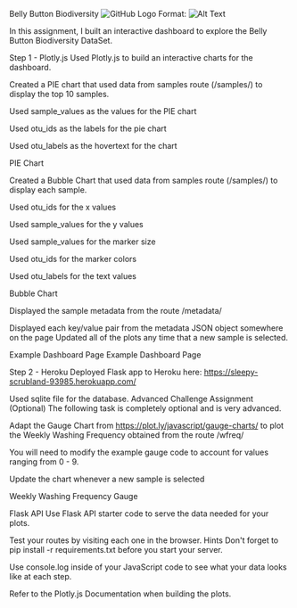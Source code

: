 Belly Button Biodiversity
![GitHub Logo](/Users/arunima_menon/Desktop/Plotly---Belly-Button-Biodiversity/bacteria_by_filterforgedotcom.jpg)
Format: ![Alt Text](url)

In this assignment, I built an interactive dashboard to explore the Belly Button Biodiversity DataSet.

Step 1 - Plotly.js
Used Plotly.js to build an interactive charts for the dashboard.

Created a PIE chart that used data from samples route (/samples/<sample>) to display the top 10 samples.

Used sample_values as the values for the PIE chart

Used otu_ids as the labels for the pie chart

Used otu_labels as the hovertext for the chart

PIE Chart

Created a Bubble Chart that used data from samples route (/samples/<sample>) to display each sample.

Used otu_ids for the x values

Used sample_values for the y values

Used sample_values for the marker size

Used otu_ids for the marker colors

Used otu_labels for the text values

Bubble Chart

Displayed the sample metadata from the route /metadata/<sample>

Displayed each key/value pair from the metadata JSON object somewhere on the page
Updated all of the plots any time that a new sample is selected.

Example Dashboard Page Example Dashboard Page

Step 2 - Heroku
Deployed Flask app to Heroku here: https://sleepy-scrubland-93985.herokuapp.com/

Used sqlite file for the database.
Advanced Challenge Assignment (Optional)
The following task is completely optional and is very advanced.

Adapt the Gauge Chart from https://plot.ly/javascript/gauge-charts/ to plot the Weekly Washing Frequency obtained from the route /wfreq/<sample>

You will need to modify the example gauge code to account for values ranging from 0 - 9.

Update the chart whenever a new sample is selected

Weekly Washing Frequency Gauge

Flask API
Use Flask API starter code to serve the data needed for your plots.

Test your routes by visiting each one in the browser.
Hints
Don't forget to pip install -r requirements.txt before you start your server.

Use console.log inside of your JavaScript code to see what your data looks like at each step.

Refer to the Plotly.js Documentation when building the plots.

